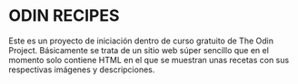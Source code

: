 # ODIN RECIPES

Este es un proyecto de iniciación dentro de curso gratuito de The Odin Project. Básicamente se trata de un sitio web súper sencillo que en el momento solo contiene HTML en el que se muestran unas recetas con sus respectivas imágenes y descripciones.
